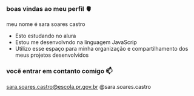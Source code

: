 ### boas vindas ao meu perfil 🫀

meu nome é sara soares castro

- Esto estudando no alura
- Estou me desenvolvndo na linguagem JavaScrip
- Utilizo esse espaço para minha organização e compartilhamento dos meus projetos desenvolvidos

### vocẽ entrar em contanto comigo 📫

sara.soares.castro@escola.pr.gov.br
@sara.soares.castro

